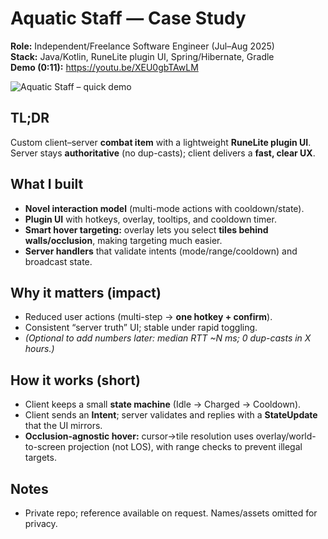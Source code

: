 # Aquatic Staff — Case Study

**Role:** Independent/Freelance Software Engineer (Jul–Aug 2025)  
**Stack:** Java/Kotlin, RuneLite plugin UI, Spring/Hibernate, Gradle  
**Demo (0:11):** https://youtu.be/XEU0gbTAwLM

![Aquatic Staff – quick demo](demo.gif)

## TL;DR
Custom client–server **combat item** with a lightweight **RuneLite plugin UI**.  
Server stays **authoritative** (no dup-casts); client delivers a **fast, clear UX**.

## What I built
- **Novel interaction model** (multi-mode actions with cooldown/state).
- **Plugin UI** with hotkeys, overlay, tooltips, and cooldown timer.
- **Smart hover targeting:** overlay lets you select **tiles behind walls/occlusion**, making targeting much easier.
- **Server handlers** that validate intents (mode/range/cooldown) and broadcast state.

## Why it matters (impact)
- Reduced user actions (multi-step → **one hotkey + confirm**).
- Consistent “server truth” UI; stable under rapid toggling.
- *(Optional to add numbers later: median RTT ~N ms; 0 dup-casts in X hours.)*

## How it works (short)
- Client keeps a small **state machine** (Idle → Charged → Cooldown).  
- Client sends an **Intent**; server validates and replies with a **StateUpdate** that the UI mirrors.  
- **Occlusion-agnostic hover:** cursor→tile resolution uses overlay/world-to-screen projection (not LOS), with range checks to prevent illegal targets.

## Notes
- Private repo; reference available on request. Names/assets omitted for privacy.
